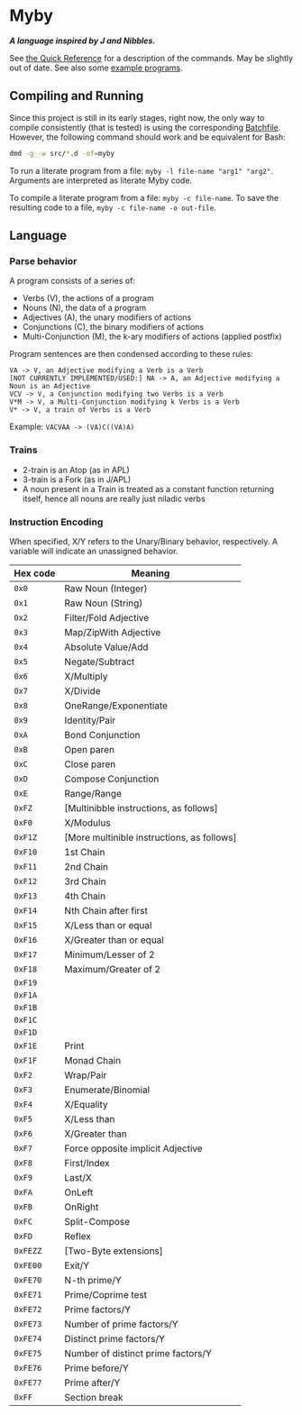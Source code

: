 # Myby
***A language inspired by J and Nibbles.***

See [the Quick Reference](./QUICKREF.md) for a description of the commands. May be slightly out of date. See also some [example programs](./example).

## Compiling and Running

Since this project is still in its early stages, right now, the only way to compile consistently (that is tested) is using the corresponding [Batchfile](./compile.bat). However, the following command should work and be equivalent for Bash:

```sh
dmd -g -w src/*.d -of=myby
```

To run a literate program from a file: `myby -l file-name "arg1" "arg2"`. Arguments are interpreted as literate Myby code.

To compile a literate program from a file: `myby -c file-name`. To save the resulting code to a file, `myby -c file-name -o out-file`.

## Language

### Parse behavior
A program consists of a series of:
 - Verbs (V), the actions of a program
 - Nouns (N), the data of a program
 - Adjectives (A), the unary modifiers of actions
 - Conjunctions (C), the binary modifiers of actions
 - Multi-Conjunction (M), the k-ary modifiers of actions (applied postfix)

Program sentences are then condensed according to these rules:
```
VA -> V, an Adjective modifying a Verb is a Verb
[NOT CURRENTLY IMPLEMENTED/USED:] NA -> A, an Adjective modifying a Noun is an Adjective
VCV -> V, a Conjunction modifying two Verbs is a Verb
V*M -> V, a Multi-Conjunction modifying k Verbs is a Verb
V* -> V, a train of Verbs is a Verb
```

Example: `VACVAA -> (VA)C((VA)A)`

### Trains
 - 2-train is an Atop (as in APL)
 - 3-train is a Fork (as in J/APL)
 - A noun present in a Train is treated as a constant function returning itself, hence all nouns are really just niladic verbs

### Instruction Encoding
When specified, X/Y refers to the Unary/Binary behavior, respectively. A variable will indicate an unassigned behavior.

| Hex code | Meaning |
|----------|---------|
| `0x0` | Raw Noun (Integer) |
| `0x1` | Raw Noun (String) |
| `0x2` | Filter/Fold Adjective |
| `0x3` | Map/ZipWith Adjective |
| `0x4` | Absolute Value/Add |
| `0x5` | Negate/Subtract |
| `0x6` | X/Multiply |
| `0x7` | X/Divide |
| `0x8` | OneRange/Exponentiate |
| `0x9` | Identity/Pair |
| `0xA` | Bond Conjunction |
| `0xB` | Open paren |
| `0xC` | Close paren |
| `0xD` | Compose Conjunction |
| `0xE` | Range/Range |
| `0xFZ` | [Multinibble instructions, as follows] |
| `0xF0` | X/Modulus |
| `0xF1Z` | [More multinible instructions, as follows] |
| `0xF10` | 1st Chain |
| `0xF11` | 2nd Chain |
| `0xF12` | 3rd Chain |
| `0xF13` | 4th Chain |
| `0xF14` | Nth Chain after first |
| `0xF15` | X/Less than or equal |
| `0xF16` | X/Greater than or equal |
| `0xF17` | Minimum/Lesser of 2 |
| `0xF18` | Maximum/Greater of 2 |
| `0xF19` |  |
| `0xF1A` |  |
| `0xF1B` |  |
| `0xF1C` |  |
| `0xF1D` |  |
| `0xF1E` | Print |
| `0xF1F` | Monad Chain |
| `0xF2` | Wrap/Pair |
| `0xF3` | Enumerate/Binomial |
| `0xF4` | X/Equality |
| `0xF5` | X/Less than |
| `0xF6` | X/Greater than |
| `0xF7` | Force opposite implicit Adjective |
| `0xF8` | First/Index |
| `0xF9` | Last/X |
| `0xFA` | OnLeft |
| `0xFB` | OnRight |
| `0xFC` | Split-Compose |
| `0xFD` | Reflex |
| `0xFEZZ` | [Two-Byte extensions] |
| `0xFE00` | Exit/Y |
| `0xFE70` | N-th prime/Y |
| `0xFE71` | Prime/Coprime test |
| `0xFE72` | Prime factors/Y |
| `0xFE73` | Number of prime factors/Y |
| `0xFE74` | Distinct prime factors/Y |
| `0xFE75` | Number of distinct prime factors/Y |
| `0xFE76` | Prime before/Y |
| `0xFE77` | Prime after/Y |
| `0xFF` | Section break |
